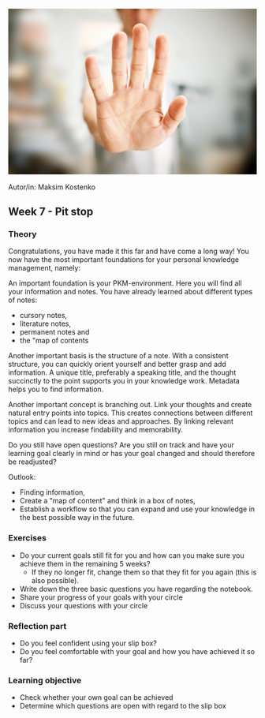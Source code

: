 ![Stopp](images/Hand-Stopp.jpeg)

Autor/in: Maksim Kostenko

## Week 7 - Pit stop


### Theory

Congratulations, you have made it this far and have come a long way! You now have the most important foundations for your personal knowledge management, namely:

An important foundation is your PKM-environment. Here you will find all your information and notes. You have already learned about different types of notes:

- cursory notes,
- literature notes,
- permanent notes and
- the "map of contents

Another important basis is the structure of a note. With a consistent structure, you can quickly orient yourself and better grasp and add information. A unique title, preferably a speaking title, and the thought succinctly to the point supports you in your knowledge work. Metadata helps you to find information.

Another important concept is branching out. Link your thoughts and create natural entry points into topics. This creates connections between different topics and can lead to new ideas and approaches. By linking relevant information you increase findability and memorability.

Do you still have open questions?
Are you still on track and have your learning goal clearly in mind or has your goal changed and should therefore be readjusted?

Outlook:
- Finding information,
- Create a "map of content" and think in a box of notes,
- Establish a workflow so that you can expand and use your knowledge in the best possible way in the future.


### Exercises
- Do your current goals still fit for you and how can you make sure you achieve them in the remaining 5 weeks?
	- If they no longer fit, change them so that they fit for you again (this is also possible).
- Write down the three basic questions you have regarding the notebook.
- Share your progress of your goals with your circle
- Discuss your questions with your circle

### Reflection part
- Do you feel confident using your slip box?
- Do you feel comfortable with your goal and how you have achieved it so far?

### Learning objective
- Check whether your own goal can be achieved
- Determine which questions are open with regard to the slip box
<script src="https://giscus.app/client.js"
        data-repo="cogneon/lernos-zettelkasten"
        data-repo-id="R_kgDOI5YY1w"
        data-category="Announcements"
        data-category-id="DIC_kwDOI5YY184CUTx3"
        data-mapping="pathname"
        data-strict="0"
        data-reactions-enabled="1"
        data-emit-metadata="0"
        data-input-position="bottom"
        data-theme="light"
        data-lang="en"
        crossorigin="anonymous"
        async>
</script>
